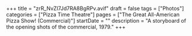 +++
title = "zrR_NvZI7Jd7RA8BgRPv.avif"
draft = false
tags = ["Photos"]
categories = ["Pizza Time Theatre"]
pages = ["The Great All-American Pizza Show! (Commercial)"]
startDate = ""
description = "A storyboard of the opening shots of the commercial, 1979."
+++
